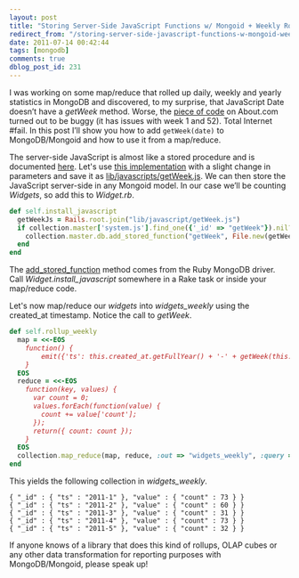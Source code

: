 ```yaml
---
layout: post
title: "Storing Server-Side JavaScript Functions w/ Mongoid + Weekly Rollup"
redirect_from: "/storing-server-side-javascript-functions-w-mongoid-weekly-rollup/"
date: 2011-07-14 00:42:44
tags: [mongodb]
comments: true
dblog_post_id: 231
---
```

I was working on some map/reduce that rolled up daily, weekly and yearly statistics in MongoDB and discovered, to my surprise, that JavaScript Date doesn’t have a _getWeek_ method. Worse, the [piece of code](http://javascript.about.com/library/blweekyear.htm) on About.com turned out to be buggy (it has issues with week 1 and 52). Total Internet #fail. In this post I’ll show you how to add `getWeek(date)` to MongoDB/Mongoid and how to use it from a map/reduce.

The server-side JavaScript is almost like a stored procedure and is documented [here](http://www.mongodb.org/display/DOCS/Server-side+Code+Execution). Let's use [this implementation](http://techblog.procurios.nl/k/n618/news/view/33796/14863/Calculate-ISO-8601-week-and-year-in-javascript.html) with a slight change in parameters and save it as [lib/javascripts/getWeek.js](https://gist.github.com/1081513). We can then store the JavaScript server-side in any Mongoid model. In our case we’ll be counting _Widgets_, so add this to _Widget.rb_.

```ruby
def self.install_javascript
  getWeekJs = Rails.root.join("lib/javascript/getWeek.js")
  if collection.master['system.js'].find_one({'_id' => "getWeek"}).nil?
    collection.master.db.add_stored_function("getWeek", File.new(getWeekJs).read)
  end
end
```

The [add_stored_function](http://api.mongodb.org/ruby/current/Mongo/DB.html) method comes from the Ruby MongoDB driver. Call _Widget.install_javascript_ somewhere in a Rake task or inside your map/reduce code.

Let's now map/reduce our _widgets_ into _widgets_weekly_ using the created_at timestamp. Notice the call to _getWeek_.

```ruby
def self.rollup_weekly
  map = <<-EOS
    function() {
        emit({'ts': this.created_at.getFullYear() + '-' + getWeek(this.created_at) }, {count: 1})
    }
  EOS
  reduce = <<-EOS
    function(key, values) {
      var count = 0;
      values.forEach(function(value) {
        count += value['count'];
      });
      return({ count: count });
    }
  EOS
  collection.map_reduce(map, reduce, :out => "widgets_weekly", :query => {})
end
```

This yields the following collection in _widgets_weekly_.

```
{ "_id" : { "ts" : "2011-1" }, "value" : { "count" : 73 } }
{ "_id" : { "ts" : "2011-2" }, "value" : { "count" : 60 } }
{ "_id" : { "ts" : "2011-3" }, "value" : { "count" : 31 } }
{ "_id" : { "ts" : "2011-4" }, "value" : { "count" : 73 } }
{ "_id" : { "ts" : "2011-5" }, "value" : { "count" : 32 } }
```

If anyone knows of a library that does this kind of rollups, OLAP cubes or any other data transformation for reporting purposes with MongoDB/Mongoid, please speak up!
